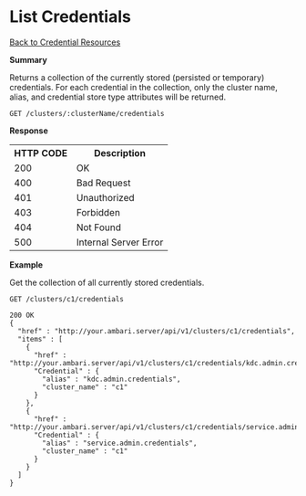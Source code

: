 
<!---
Licensed to the Apache Software Foundation (ASF) under one or more
contributor license agreements. See the NOTICE file distributed with
this work for additional information regarding copyright ownership.
The ASF licenses this file to You under the Apache License, Version 2.0
(the "License"); you may not use this file except in compliance with
the License. You may obtain a copy of the License at

http://www.apache.org/licenses/LICENSE-2.0

Unless required by applicable law or agreed to in writing, software
distributed under the License is distributed on an "AS IS" BASIS,
WITHOUT WARRANTIES OR CONDITIONS OF ANY KIND, either express or implied.
See the License for the specific language governing permissions and
limitations under the License.
-->

List Credentials
=====

[Back to Credential Resources](credential-resources.md)

**Summary**

Returns a collection of the currently stored (persisted or temporary) credentials.  For each credential in the collection, only the cluster name, alias, and credential store type attributes will be returned.

    GET /clusters/:clusterName/credentials

**Response**

<table>
  <tr>
    <th>HTTP CODE</th>
    <th>Description</th>
  </tr>
  <tr>
    <td>200</td>
    <td>OK</td>  
  </tr>
  <tr>
    <td>400</td>
    <td>Bad Request</td>  
  </tr>
  <tr>
    <td>401</td>
    <td>Unauthorized</td>  
  </tr>
  <tr>
    <td>403</td>
    <td>Forbidden</td>  
  </tr> 
  <tr>
    <td>404</td>
    <td>Not Found</td>  
  </tr>
  <tr>
    <td>500</td>
    <td>Internal Server Error</td>  
  </tr>
</table>

**Example**

Get the collection of all currently stored credentials.

    GET /clusters/c1/credentials

    200 OK
    {
      "href" : "http://your.ambari.server/api/v1/clusters/c1/credentials",
      "items" : [
        {
          "href" : "http://your.ambari.server/api/v1/clusters/c1/credentials/kdc.admin.credentials",
          "Credential" : {
            "alias" : "kdc.admin.credentials",
            "cluster_name" : "c1"
          }
        },
        {
          "href" : "http://your.ambari.server/api/v1/clusters/c1/credentials/service.admin.credentials",
          "Credential" : {
            "alias" : "service.admin.credentials",
            "cluster_name" : "c1"
          }
        }
      ]
    }
